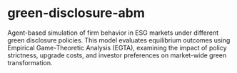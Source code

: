 # green-disclosure-abm
Agent-based simulation of firm behavior in ESG markets under different green disclosure policies. This model evaluates equilibrium outcomes using Empirical Game-Theoretic Analysis (EGTA), examining the impact of policy strictness, upgrade costs, and investor preferences on market-wide green transformation.
